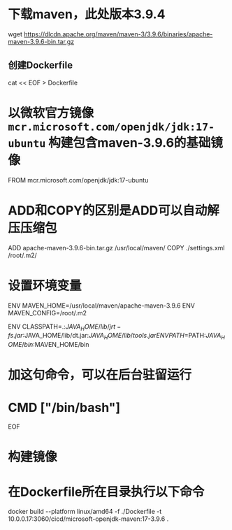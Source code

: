 
# 下载maven，此处版本3.9.4

wget https://dlcdn.apache.org/maven/maven-3/3.9.6/binaries/apache-maven-3.9.6-bin.tar.gz

## 创建Dockerfile

cat << EOF > Dockerfile

# 以微软官方镜像`mcr.microsoft.com/openjdk/jdk:17-ubuntu` 构建包含maven-3.9.6的基础镜像
FROM mcr.microsoft.com/openjdk/jdk:17-ubuntu

# ADD和COPY的区别是ADD可以自动解压压缩包
ADD apache-maven-3.9.6-bin.tar.gz /usr/local/maven/
COPY ./settings.xml /root/.m2/

# 设置环境变量
ENV MAVEN_HOME=/usr/local/maven/apache-maven-3.9.6
ENV MAVEN_CONFIG=/root/.m2

ENV CLASSPATH=.:$JAVA_HOME/lib/jrt-fs.jar:$JAVA_HOME/lib/dt.jar:$JAVA_HOME/lib/tools.jar
ENV PATH=$PATH:$JAVA_HOME/bin:$MAVEN_HOME/bin

# 加这句命令，可以在后台驻留运行
# CMD ["/bin/bash"]

EOF

# 构建镜像
# 在Dockerfile所在目录执行以下命令
docker build --platform linux/amd64 -f ./Dockerfile -t 10.0.0.17:3060/cicd/microsoft-openjdk-maven:17-3.9.6 .
